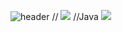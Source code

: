 ![header](https://capsule-render.vercel.app/api?type=cylinder&color=000000&height=150&section=header&text=Hello👋&fontColor=ffffff&fontSize=70&animation=fadeIn&fontAlignY=55)
//
<img src="https://img.shields.io/badge/Android-3DDC84?style=flat-square&logo=Android&logoColor=white"/>
//Java
<img src="https://img.shields.io/badge/JAVA-007396?style=for-the-badge&logo=java&logoColor=white">
